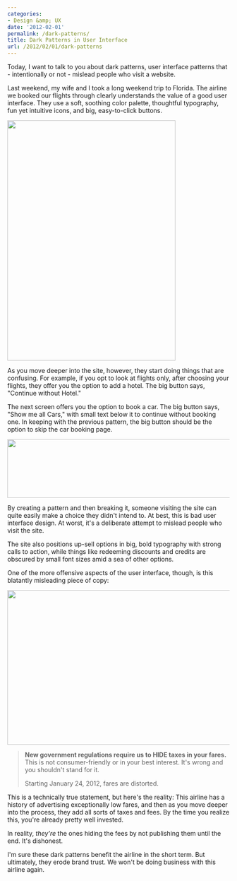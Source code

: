 ```yaml
---
categories:
- Design &amp; UX
date: '2012-02-01'
permalink: /dark-patterns/
title: Dark Patterns in User Interface
url: /2012/02/01/dark-patterns
---
```


Today, I want to talk to you about dark patterns, user interface patterns that - intentionally or not - mislead people who visit a website.

Last weekend, my wife and I took a long weekend trip to Florida. The airline we booked our flights through clearly understands the value of a good user interface. They use a soft, soothing color palette, thoughtful typography, fun yet intuitive icons, and big, easy-to-click buttons.
<!--more-->
<img src="https://gomakethings.com/wp-content/uploads/2012/02/Screen-shot-2012-01-29-at-7.54.49-PM.png" alt="" title="Screen shot 2012-01-29 at 7.54.49 PM" width="381" height="544" class="aligncenter size-full wp-image-2044" />

As you move deeper into the site, however, they start doing things that are confusing. For example, if you opt to look at flights only, after choosing your flights, they offer you the option to add a hotel. The big button says, "Continue without Hotel."

The next screen offers you the option to book a car. The big button says, "Show me all Cars," with small text below it to continue without booking one. In keeping with the previous pattern, the big button should be the option to skip the car booking page.

<img src="https://gomakethings.com/wp-content/uploads/2012/02/DarkPatterns.png" alt="" title="DarkPatterns" width="560" height="133" class="aligncenter size-full wp-image-2046" />

By creating a pattern and then breaking it, someone visiting the site can quite easily make a choice they didn't intend to. At best, this is bad user interface design. At worst, it's a deliberate attempt to mislead people who visit the site.

The site also positions up-sell options in big, bold typography with strong calls to action, while things like redeeming discounts and credits are obscured by small font sizes amid a sea of other options.

One of the more offensive aspects of the user interface, though, is this blatantly misleading piece of copy:

<img src="https://gomakethings.com/wp-content/uploads/2012/02/Screen-shot-2012-01-29-at-8.02.20-PM-527x350.png" alt="" title="Misleading-Copy" width="527" height="350" class="aligncenter size-medium wp-image-2052" />

<blockquote><strong>New government regulations require us to HIDE taxes in your fares.</strong> This is not consumer-friendly or in your best interest. It's wrong and you shouldn't stand for it.

Starting January 24, 2012, fares are distorted.</blockquote>

This is a technically true statement, but here's the reality: This airline has a history of advertising exceptionally low fares, and then as you move deeper into the process, they add all sorts of taxes and fees. By the time you realize this, you're already pretty well invested.

In reality, <em>they're</em> the ones hiding the fees by not publishing them until the end. It's dishonest.

I'm sure these dark patterns benefit the airline in the short term. But ultimately, they erode brand trust. We won't be doing business with this airline again.